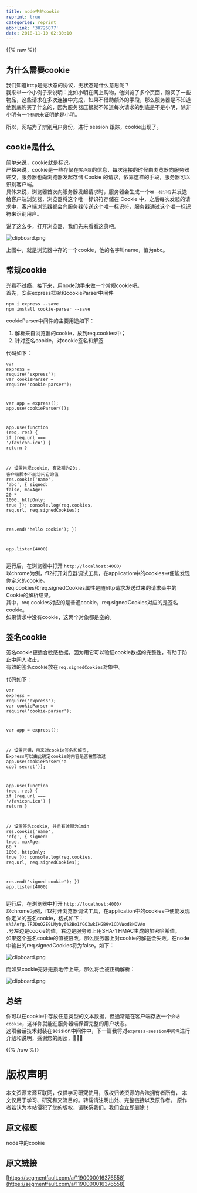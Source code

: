 ```yaml
---
title: node中的cookie
reprint: true
categories: reprint
abbrlink: '30726877'
date: 2018-11-10 02:30:10
---
```


{{% raw %}}
<h2 id="articleHeader0">&#x4E3A;&#x4EC0;&#x4E48;&#x9700;&#x8981;cookie</h2><p>&#x6211;&#x4EEC;&#x77E5;&#x9053;<code>http</code>&#x662F;&#x65E0;&#x72B6;&#x6001;&#x7684;&#x534F;&#x8BAE;&#xFF0C;&#x65E0;&#x72B6;&#x6001;&#x662F;&#x4EC0;&#x4E48;&#x610F;&#x601D;&#x5462;&#xFF1F;<br>&#x6211;&#x6765;&#x4E3E;&#x4E00;&#x4E2A;&#x5C0F;&#x4F8B;&#x5B50;&#x6765;&#x8BF4;&#x660E;&#xFF1A;&#x6BD4;&#x5982;&#x5C0F;&#x660E;&#x5728;&#x7F51;&#x4E0A;&#x8D2D;&#x7269;&#xFF0C;&#x4ED6;&#x6D4F;&#x89C8;&#x4E86;&#x591A;&#x4E2A;&#x9875;&#x9762;&#xFF0C;&#x8D2D;&#x4E70;&#x4E86;&#x4E00;&#x4E9B;&#x7269;&#x54C1;&#xFF0C;&#x8FD9;&#x4E9B;&#x8BF7;&#x6C42;&#x5728;&#x591A;&#x6B21;&#x8FDE;&#x63A5;&#x4E2D;&#x5B8C;&#x6210;&#xFF0C;&#x5982;&#x679C;&#x4E0D;&#x501F;&#x52A9;&#x989D;&#x5916;&#x7684;&#x624B;&#x6BB5;&#xFF0C;&#x90A3;&#x4E48;&#x670D;&#x52A1;&#x5668;&#x662F;&#x4E0D;&#x77E5;&#x9053;&#x4ED6;&#x5230;&#x5E95;&#x8D2D;&#x4E70;&#x4E86;&#x4EC0;&#x4E48;&#x7684;&#xFF0C;&#x56E0;&#x4E3A;&#x670D;&#x52A1;&#x5668;&#x538B;&#x6839;&#x5C31;&#x4E0D;&#x77E5;&#x9053;&#x6BCF;&#x6B21;&#x8BF7;&#x6C42;&#x7684;&#x5230;&#x5E95;&#x662F;&#x4E0D;&#x662F;&#x5C0F;&#x660E;&#xFF0C;&#x9664;&#x975E;&#x5C0F;&#x660E;&#x6709;<code>&#x4E00;&#x4E2A;&#x6807;&#x8BC6;</code>&#x6765;&#x8BC1;&#x660E;&#x4ED6;&#x662F;&#x5C0F;&#x660E;&#x3002;</p><p>&#x6240;&#x4EE5;&#xFF0C;&#x7F51;&#x7AD9;&#x4E3A;&#x4E86;&#x8FA8;&#x522B;&#x7528;&#x6237;&#x8EAB;&#x4EFD;&#xFF0C;&#x8FDB;&#x884C; session &#x8DDF;&#x8E2A;&#xFF0C;cookie&#x51FA;&#x73B0;&#x4E86;&#x3002;</p><h2 id="articleHeader1">cookie&#x662F;&#x4EC0;&#x4E48;</h2><p>&#x7B80;&#x5355;&#x6765;&#x8BF4;&#xFF0C;cookie&#x5C31;&#x662F;&#x6807;&#x8BC6;&#x3002;<br>&#x4E25;&#x683C;&#x6765;&#x8BF4;&#xFF0C;cookie&#x662F;&#x4E00;&#x4E9B;&#x5B58;&#x50A8;&#x5728;<code>&#x5BA2;&#x6237;&#x7AEF;</code>&#x7684;&#x4FE1;&#x606F;&#xFF0C;&#x6BCF;&#x6B21;&#x8FDE;&#x63A5;&#x7684;&#x65F6;&#x5019;&#x7531;&#x6D4F;&#x89C8;&#x5668;&#x5411;&#x670D;&#x52A1;&#x5668;&#x9012;&#x4EA4;&#xFF0C;&#x670D;&#x52A1;&#x5668;&#x4E5F;&#x5411;&#x6D4F;&#x89C8;&#x5668;&#x53D1;&#x8D77;&#x5B58;&#x50A8; Cookie &#x7684;&#x8BF7;&#x6C42;&#xFF0C;&#x4F9D;&#x9760;&#x8FD9;&#x6837;&#x7684;&#x624B;&#x6BB5;&#xFF0C;&#x670D;&#x52A1;&#x5668;&#x53EF;&#x4EE5;&#x8BC6;&#x522B;&#x5BA2;&#x6237;&#x7AEF;&#x3002;<br>&#x5177;&#x4F53;&#x6765;&#x8BF4;&#xFF0C;&#x6D4F;&#x89C8;&#x5668;&#x9996;&#x6B21;&#x5411;&#x670D;&#x52A1;&#x5668;&#x53D1;&#x8D77;&#x8BF7;&#x6C42;&#x65F6;&#xFF0C;&#x670D;&#x52A1;&#x5668;&#x4F1A;&#x751F;&#x6210;&#x4E00;&#x4E2A;<code>&#x552F;&#x4E00;&#x6807;&#x8BC6;&#x7B26;</code>&#x5E76;&#x53D1;&#x9001;&#x7ED9;&#x5BA2;&#x6237;&#x7AEF;&#x6D4F;&#x89C8;&#x5668;&#xFF0C;&#x6D4F;&#x89C8;&#x5668;&#x5C06;&#x8FD9;&#x4E2A;&#x552F;&#x4E00;&#x6807;&#x8BC6;&#x7B26;&#x5B58;&#x50A8;&#x5728; Cookie &#x4E2D;&#xFF0C;&#x4E4B;&#x540E;&#x6BCF;&#x6B21;&#x53D1;&#x8D77;&#x7684;&#x8BF7;&#x6C42;&#x4E2D;&#xFF0C;&#x5BA2;&#x6237;&#x7AEF;&#x6D4F;&#x89C8;&#x5668;&#x90FD;&#x4F1A;&#x5411;&#x670D;&#x52A1;&#x5668;&#x4F20;&#x9001;&#x8FD9;&#x4E2A;&#x552F;&#x4E00;&#x6807;&#x8BC6;&#x7B26;&#xFF0C;&#x670D;&#x52A1;&#x5668;&#x901A;&#x8FC7;&#x8FD9;&#x4E2A;&#x552F;&#x4E00;&#x6807;&#x8BC6;&#x7B26;&#x6765;&#x8BC6;&#x522B;&#x7528;&#x6237;&#x3002;</p><p>&#x8BF4;&#x4E86;&#x8FD9;&#x4E48;&#x591A;&#xFF0C;&#x6253;&#x5F00;&#x6D4F;&#x89C8;&#x5668;&#xFF0C;&#x6211;&#x4EEC;&#x5148;&#x6765;&#x770B;&#x770B;&#x8FD9;&#x8D27;&#x5427;&#x3002;</p><p><span class="img-wrap"><img data-src="/img/bVbgSkR?w=1118&amp;h=292" src="https://static.alili.tech/img/bVbgSkR?w=1118&amp;h=292" alt="clipboard.png" title="clipboard.png" style="cursor:pointer;display:inline"></span></p><p>&#x4E0A;&#x56FE;&#x4E2D;&#xFF0C;&#x5C31;&#x662F;&#x6D4F;&#x89C8;&#x5668;&#x4E2D;&#x5B58;&#x7684;&#x4E00;&#x4E2A;cookie&#xFF0C;&#x4ED6;&#x7684;&#x540D;&#x5B57;&#x53EB;name&#xFF0C;&#x503C;&#x4E3A;abc&#x3002;</p><h2 id="articleHeader2">&#x5E38;&#x89C4;cookie</h2><p>&#x5149;&#x770B;&#x4E0D;&#x8FC7;&#x763E;&#xFF0C;&#x63A5;&#x4E0B;&#x6765;&#xFF0C;&#x7528;node&#x52A8;&#x624B;&#x6765;&#x505A;&#x4E00;&#x4E2A;&#x5E38;&#x89C4;cookie&#x5427;&#x3002;<br>&#x9996;&#x5148;&#xFF0C;&#x5B89;&#x88C5;express&#x6846;&#x67B6;&#x548C;cookieParser&#x4E2D;&#x95F4;&#x4EF6;</p><div class="widget-codetool" style="display:none"><div class="widget-codetool--inner"><span class="selectCode code-tool" data-toggle="tooltip" data-placement="top" title="" data-original-title="&#x5168;&#x9009;"></span> <span type="button" class="copyCode code-tool" data-toggle="tooltip" data-placement="top" data-clipboard-text="npm i express --save
npm install cookie-parser --save
" title="" data-original-title="&#x590D;&#x5236;"></span> <span type="button" class="saveToNote code-tool" data-toggle="tooltip" data-placement="top" title="" data-original-title="&#x653E;&#x8FDB;&#x7B14;&#x8BB0;"></span></div></div><pre class="hljs maxima"><code>npm i <span class="hljs-built_in">express</span> --<span class="hljs-built_in">save</span>
npm install cookie-parser --<span class="hljs-built_in">save</span>
</code></pre><p>cookieParser&#x4E2D;&#x95F4;&#x4EF6;&#x7684;&#x4E3B;&#x8981;&#x7528;&#x9014;&#x5982;&#x4E0B;&#xFF1A;</p><ol><li>&#x89E3;&#x6790;&#x6765;&#x81EA;&#x6D4F;&#x89C8;&#x5668;&#x7684;cookie&#xFF0C;&#x653E;&#x5230;req.cookies&#x4E2D;&#xFF1B;</li><li>&#x9488;&#x5BF9;&#x7B7E;&#x540D;cookie&#xFF0C;&#x5BF9;cookie&#x7B7E;&#x540D;&#x548C;&#x89E3;&#x7B7E;</li></ol><p>&#x4EE3;&#x7801;&#x5982;&#x4E0B;&#xFF1A;</p><div class="widget-codetool" style="display:none"><div class="widget-codetool--inner"><span class="selectCode code-tool" data-toggle="tooltip" data-placement="top" title="" data-original-title="&#x5168;&#x9009;"></span> <span type="button" class="copyCode code-tool" data-toggle="tooltip" data-placement="top" data-clipboard-text="var express = require(&apos;express&apos;);
var cookieParser = require(&apos;cookie-parser&apos;);

var app = express();
app.use(cookieParser());

app.use(function (req, res) {
  if (req.url === &apos;/favicon.ico&apos;) {
    return
  }

  // &#x8BBE;&#x7F6E;&#x5E38;&#x89C4;cookie, &#x6709;&#x6548;&#x671F;&#x4E3A;20s, &#x5BA2;&#x6237;&#x7AEF;&#x811A;&#x672C;&#x4E0D;&#x80FD;&#x8BBF;&#x95EE;&#x5B83;&#x7684;&#x503C;
  res.cookie(&apos;name&apos;, &apos;abc&apos;, { signed: false, maxAge: 20 * 1000, httpOnly: true });
  console.log(req.cookies, req.url, req.signedCookies);

  res.end(&apos;hello cookie&apos;);
})

app.listen(4000)" title="" data-original-title="&#x590D;&#x5236;"></span> <span type="button" class="saveToNote code-tool" data-toggle="tooltip" data-placement="top" title="" data-original-title="&#x653E;&#x8FDB;&#x7B14;&#x8BB0;"></span></div></div><pre class="hljs php"><code><span class="hljs-keyword">var</span> express = <span class="hljs-keyword">require</span>(<span class="hljs-string">&apos;express&apos;</span>);
<span class="hljs-keyword">var</span> cookieParser = <span class="hljs-keyword">require</span>(<span class="hljs-string">&apos;cookie-parser&apos;</span>);

<span class="hljs-keyword">var</span> app = express();
app.<span class="hljs-keyword">use</span>(cookieParser());

app.<span class="hljs-keyword">use</span>(<span class="hljs-function"><span class="hljs-keyword">function</span> <span class="hljs-params">(req, res)</span> </span>{
  <span class="hljs-keyword">if</span> (req.url === <span class="hljs-string">&apos;/favicon.ico&apos;</span>) {
    <span class="hljs-keyword">return</span>
  }

  <span class="hljs-comment">// &#x8BBE;&#x7F6E;&#x5E38;&#x89C4;cookie, &#x6709;&#x6548;&#x671F;&#x4E3A;20s, &#x5BA2;&#x6237;&#x7AEF;&#x811A;&#x672C;&#x4E0D;&#x80FD;&#x8BBF;&#x95EE;&#x5B83;&#x7684;&#x503C;</span>
  res.cookie(<span class="hljs-string">&apos;name&apos;</span>, <span class="hljs-string">&apos;abc&apos;</span>, { signed: <span class="hljs-keyword">false</span>, maxAge: <span class="hljs-number">20</span> * <span class="hljs-number">1000</span>, httpOnly: <span class="hljs-keyword">true</span> });
  console.log(req.cookies, req.url, req.signedCookies);

  res.end(<span class="hljs-string">&apos;hello cookie&apos;</span>);
})

app.listen(<span class="hljs-number">4000</span>)</code></pre><p>&#x8FD0;&#x884C;&#x540E;&#xFF0C;&#x5728;&#x6D4F;&#x89C8;&#x5668;&#x4E2D;&#x6253;&#x5F00; <code>http://localhost:4000/</code><br>&#x4EE5;chrome&#x4E3A;&#x4F8B;&#xFF0C;f12&#x6253;&#x5F00;&#x6D4F;&#x89C8;&#x5668;&#x8C03;&#x8BD5;&#x5DE5;&#x5177;&#xFF0C;&#x5728;application&#x4E2D;&#x7684;cookies&#x4E2D;&#x4FBF;&#x80FD;&#x53D1;&#x73B0;&#x4F60;&#x5B9A;&#x4E49;&#x7684;cookie&#x3002;<br>req.cookies&#x548C;req.signedCookies&#x5C5E;&#x6027;&#x662F;&#x968F;http&#x8BF7;&#x6C42;&#x53D1;&#x9001;&#x8FC7;&#x6765;&#x7684;&#x8BF7;&#x6C42;&#x5934;&#x4E2D;&#x7684;Cookie&#x7684;&#x89E3;&#x6790;&#x7ED3;&#x679C;&#x3002;<br>&#x5176;&#x4E2D;&#xFF0C;req.cookies&#x5BF9;&#x5E94;&#x7684;&#x662F;&#x666E;&#x901A;cookie&#xFF0C;req.signedCookies&#x5BF9;&#x5E94;&#x7684;&#x662F;&#x7B7E;&#x540D;cookie&#x3002;<br>&#x5982;&#x679C;&#x8BF7;&#x6C42;&#x4E2D;&#x6CA1;&#x6709;cookie&#xFF0C;&#x8FD9;&#x4E24;&#x4E2A;&#x5BF9;&#x8C61;&#x90FD;&#x662F;&#x7A7A;&#x7684;&#x3002;</p><h2 id="articleHeader3">&#x7B7E;&#x540D;cookie</h2><p>&#x7B7E;&#x540D;cookie&#x66F4;&#x9002;&#x5408;&#x654F;&#x611F;&#x6570;&#x636E;&#xFF0C;&#x56E0;&#x4E3A;&#x7528;&#x5B83;&#x53EF;&#x4EE5;&#x9A8C;&#x8BC1;cookie&#x6570;&#x636E;&#x7684;&#x5B8C;&#x6574;&#x6027;&#xFF0C;&#x6709;&#x52A9;&#x4E8E;&#x9632;&#x6B62;&#x4E2D;&#x95F4;&#x4EBA;&#x653B;&#x51FB;&#x3002;<br>&#x6709;&#x6548;&#x7684;&#x7B7E;&#x540D;cookie&#x653E;&#x5728;<code>req.signedCookies</code>&#x5BF9;&#x8C61;&#x4E2D;&#x3002;</p><p>&#x4EE3;&#x7801;&#x5982;&#x4E0B;&#xFF1A;</p><div class="widget-codetool" style="display:none"><div class="widget-codetool--inner"><span class="selectCode code-tool" data-toggle="tooltip" data-placement="top" title="" data-original-title="&#x5168;&#x9009;"></span> <span type="button" class="copyCode code-tool" data-toggle="tooltip" data-placement="top" data-clipboard-text="var express = require(&apos;express&apos;);
var cookieParser = require(&apos;cookie-parser&apos;);

var app = express();

// &#x8BBE;&#x7F6E;&#x5BC6;&#x94A5;&#xFF0C;&#x7528;&#x6765;&#x5BF9;cookie&#x7B7E;&#x540D;&#x548C;&#x89E3;&#x7B7E;, Express&#x53EF;&#x4EE5;&#x7531;&#x6B64;&#x786E;&#x5B9A;cookie&#x7684;&#x5185;&#x5BB9;&#x662F;&#x5426;&#x88AB;&#x7BE1;&#x6539;&#x8FC7;
app.use(cookieParser(&apos;a cool secret&apos;));

app.use(function (req, res) {
  if (req.url === &apos;/favicon.ico&apos;) {
    return
  }

  // &#x8BBE;&#x7F6E;&#x7B7E;&#x540D;cookie, &#x5E76;&#x4E14;&#x6709;&#x6548;&#x671F;&#x4E3A;1min
  res.cookie(&apos;name&apos;, &apos;efg&apos;, { signed: true, maxAge: 60 * 1000, httpOnly: true });
  console.log(req.cookies, req.url, req.signedCookies);

  res.end(&apos;signed cookie&apos;);
})
app.listen(4000)" title="" data-original-title="&#x590D;&#x5236;"></span> <span type="button" class="saveToNote code-tool" data-toggle="tooltip" data-placement="top" title="" data-original-title="&#x653E;&#x8FDB;&#x7B14;&#x8BB0;"></span></div></div><pre class="hljs php"><code><span class="hljs-keyword">var</span> express = <span class="hljs-keyword">require</span>(<span class="hljs-string">&apos;express&apos;</span>);
<span class="hljs-keyword">var</span> cookieParser = <span class="hljs-keyword">require</span>(<span class="hljs-string">&apos;cookie-parser&apos;</span>);

<span class="hljs-keyword">var</span> app = express();

<span class="hljs-comment">// &#x8BBE;&#x7F6E;&#x5BC6;&#x94A5;&#xFF0C;&#x7528;&#x6765;&#x5BF9;cookie&#x7B7E;&#x540D;&#x548C;&#x89E3;&#x7B7E;, Express&#x53EF;&#x4EE5;&#x7531;&#x6B64;&#x786E;&#x5B9A;cookie&#x7684;&#x5185;&#x5BB9;&#x662F;&#x5426;&#x88AB;&#x7BE1;&#x6539;&#x8FC7;</span>
app.<span class="hljs-keyword">use</span>(cookieParser(<span class="hljs-string">&apos;a cool secret&apos;</span>));

app.<span class="hljs-keyword">use</span>(<span class="hljs-function"><span class="hljs-keyword">function</span> <span class="hljs-params">(req, res)</span> </span>{
  <span class="hljs-keyword">if</span> (req.url === <span class="hljs-string">&apos;/favicon.ico&apos;</span>) {
    <span class="hljs-keyword">return</span>
  }

  <span class="hljs-comment">// &#x8BBE;&#x7F6E;&#x7B7E;&#x540D;cookie, &#x5E76;&#x4E14;&#x6709;&#x6548;&#x671F;&#x4E3A;1min</span>
  res.cookie(<span class="hljs-string">&apos;name&apos;</span>, <span class="hljs-string">&apos;efg&apos;</span>, { signed: <span class="hljs-keyword">true</span>, maxAge: <span class="hljs-number">60</span> * <span class="hljs-number">1000</span>, httpOnly: <span class="hljs-keyword">true</span> });
  console.log(req.cookies, req.url, req.signedCookies);

  res.end(<span class="hljs-string">&apos;signed cookie&apos;</span>);
})
app.listen(<span class="hljs-number">4000</span>)</code></pre><p>&#x8FD0;&#x884C;&#x540E;&#xFF0C;&#x5728;&#x6D4F;&#x89C8;&#x5668;&#x4E2D;&#x6253;&#x5F00; <code>http://localhost:4000/</code><br>&#x4EE5;chrome&#x4E3A;&#x4F8B;&#xFF0C;f12&#x6253;&#x5F00;&#x6D4F;&#x89C8;&#x5668;&#x8C03;&#x8BD5;&#x5DE5;&#x5177;&#xFF0C;&#x5728;application&#x4E2D;&#x7684;cookies&#x4E2D;&#x4FBF;&#x80FD;&#x53D1;&#x73B0;&#x4F60;&#x5B9A;&#x4E49;&#x7684;&#x7B7E;&#x540D;cookie&#xFF0C;&#x683C;&#x5F0F;&#x5982;&#x4E0B;&#xFF1A;<code>s%3Aefg.7FJDuO2E9LMyby6%2Bo1fGQ3wkIHGB9v1CDVWod8NQVAo</code><br><code>.</code>&#x53F7;&#x5DE6;&#x8FB9;&#x662F;cookie&#x7684;&#x503C;&#xFF0C;&#x53F3;&#x8FB9;&#x662F;&#x670D;&#x52A1;&#x5668;&#x4E0A;&#x7528;SHA-1 HMAC&#x751F;&#x6210;&#x7684;&#x52A0;&#x5BC6;&#x54C8;&#x5E0C;&#x503C;&#x3002;<br>&#x5982;&#x679C;&#x8FD9;&#x4E2A;&#x7B7E;&#x540D;cookie&#x7684;&#x503C;&#x88AB;&#x7BE1;&#x6539;&#xFF0C;&#x90A3;&#x4E48;&#x670D;&#x52A1;&#x5668;&#x4E0A;&#x5BF9;cookie&#x7684;&#x89E3;&#x7B7E;&#x4F1A;&#x5931;&#x8D25;&#xFF0C;&#x5728;node&#x4E2D;&#x8F93;&#x51FA;&#x7684;req.signedCookies&#x5C06;&#x4E3A;false&#x3002;&#x5982;&#x4E0B;&#xFF1A;</p><p><span class="img-wrap"><img data-src="/img/bVbgSql?w=200&amp;h=21" src="https://static.alili.tech/img/bVbgSql?w=200&amp;h=21" alt="clipboard.png" title="clipboard.png" style="cursor:pointer;display:inline"></span></p><p>&#x800C;&#x5982;&#x679C;cookie&#x5B8C;&#x597D;&#x65E0;&#x635F;&#x5730;&#x4F20;&#x4E0A;&#x6765;&#xFF0C;&#x90A3;&#x4E48;&#x5C06;&#x4F1A;&#x88AB;&#x6B63;&#x786E;&#x89E3;&#x6790;&#xFF1A;</p><p><span class="img-wrap"><img data-src="/img/bVbgSqu?w=195&amp;h=26" src="https://static.alili.tech/img/bVbgSqu?w=195&amp;h=26" alt="clipboard.png" title="clipboard.png" style="cursor:pointer;display:inline"></span></p><h2 id="articleHeader4">&#x603B;&#x7ED3;</h2><p>&#x4F60;&#x53EF;&#x4EE5;&#x5728;cookie&#x4E2D;&#x5B58;&#x653E;&#x4EFB;&#x610F;&#x7C7B;&#x578B;&#x7684;&#x6587;&#x672C;&#x6570;&#x636E;&#xFF0C;&#x4F46;&#x901A;&#x5E38;&#x662F;&#x5728;&#x5BA2;&#x6237;&#x7AEF;&#x5B58;&#x653E;&#x4E00;&#x4E2A;<code>&#x4F1A;&#x8BDD;cookie</code>&#xFF0C;&#x8FD9;&#x6837;&#x4F60;&#x5C31;&#x80FD;&#x5728;&#x670D;&#x52A1;&#x5668;&#x7AEF;&#x4FDD;&#x7559;&#x5B8C;&#x6574;&#x7684;&#x7528;&#x6237;&#x72B6;&#x6001;&#x3002;<br>&#x8FD9;&#x9879;&#x4F1A;&#x8BDD;&#x6280;&#x672F;&#x5C01;&#x88C5;&#x5728;session&#x4E2D;&#x95F4;&#x4EF6;&#x4E2D;&#xFF0C;&#x4E0B;&#x4E00;&#x7BC7;&#x6211;&#x5C06;&#x5BF9;<code>express-session&#x4E2D;&#x95F4;&#x4EF6;</code>&#x8FDB;&#x884C;&#x4ECB;&#x7ECD;&#x548C;&#x8BF4;&#x660E;&#xFF0C;&#x611F;&#x8C22;&#x60A8;&#x7684;&#x9605;&#x8BFB;&#xFF0C;&#x1F36A;&#x1F36A;&#x1F36A;</p>
{{% /raw %}}

# 版权声明
本文资源来源互联网，仅供学习研究使用，版权归该资源的合法拥有者所有，
本文仅用于学习、研究和交流目的。转载请注明出处、完整链接以及原作者。
原作者若认为本站侵犯了您的版权，请联系我们，我们会立即删除！

## 原文标题
node中的cookie

## 原文链接
[https://segmentfault.com/a/1190000016376558](https://segmentfault.com/a/1190000016376558)

